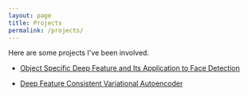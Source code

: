 ```yaml
---
layout: page
title: Projects
permalink: /projects/
---
```


Here are some projects I've been involved.

* [Object Specific Deep Feature and Its Application to Face Detection](https://houxianxu.github.io/projects/osc-face-detection)

* [Deep Feature Consistent Variational Autoencoder](https://houxianxu.github.io/projects/dfcvae)

